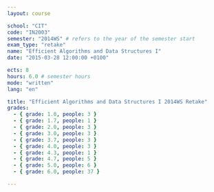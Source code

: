 ```yaml
---
layout: course

school: "CIT"
code: "IN2003"
semester: "2014WS" # refers to the year of the semester start
exam_type: "retake"
name: "Efficient Algorithms and Data Structures I"
date: "2015-03-28 12:00:00 +0100"

ects: 8
hours: 6.0 # semester hours
mode: "written"
lang: "en"

title: "Efficient Algorithms and Data Structures I 2014WS Retake"
grades:
  - { grade: 1.0, people: 3 }
  - { grade: 1.7, people: 1 }
  - { grade: 2.0, people: 3 }
  - { grade: 3.0, people: 3 }
  - { grade: 3.7, people: 3 }
  - { grade: 4.0, people: 3 }
  - { grade: 4.3, people: 1 }
  - { grade: 4.7, people: 5 }
  - { grade: 5.0, people: 6 }
  - { grade: 6.0, people: 37 }

---
```

